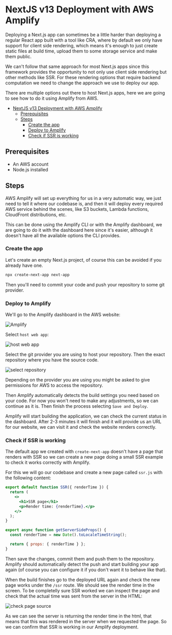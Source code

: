 # NextJS v13 Deployment with AWS Amplify

Deploying a Next.js app can sometimes be a little harder than deploying a regular React app built with a tool like CRA, where by default we only have support for client side rendering, which means it's enough to just create static files at build time, upload them to some storage service and make them public.

We can't follow that same approach for most Next.js apps since this framework provides the opportunity to not only use client side rendering but other methods like SSR. For these rendering options that require backend computation we need to change the approach we use to deploy our app.

There are multiple options out there to host Next.js apps, here we are going to see how to do it using Amplify from AWS.

- [NextJS v13 Deployment with AWS Amplify](#nextjs-v13-deployment-with-aws-amplify)
  - [Prerequisites](#prerequisites)
  - [Steps](#steps)
    - [Create the app](#create-the-app)
    - [Deploy to Amplify](#deploy-to-amplify)
    - [Check if SSR is working](#check-if-ssr-is-working)

## Prerequisites

- An AWS account
- Node.js installed

## Steps

AWS Amplify will set up everything for us in a very automatic way, we just need to tell it where our codebase is, and then it will deploy every required AWS service behind the scenes, like S3 buckets, Lambda functions, CloudFront distributions, etc.

This can be done using the Amplify CLI or with the Amplify dashboard, we are going to do it with the dashboard here since it's easier, although it doesn't have all the available options the CLI provides.

### Create the app

Let's create an empty Next.js project, of course this can be avoided if you already have one.

```bash
npx create-next-app next-app
```

Then you'll need to commit your code and push your repository to some git provider.

### Deploy to Amplify

We'll go to the Amplify dashboard in the AWS website:

![Amplify](https://i.imgur.com/jTcfFQd.png)

Select `host web app`:

![host web app](https://i.imgur.com/4YxIRQM.png)

Select the git provider you are using to host your repository. Then the exact repository where you have the source code.

![select repository](https://i.imgur.com/xFCDQZf.png)

Depending on the provider you are using you might be asked to give permissions for AWS to access the repository.

Then Amplify automatically detects the build settings you need based on your code. For now you won't need to make any adjustments, so we can continue as it is. Then finish the process selecting `Save and Deploy`.

Amplify will start building the application, we can check the current status in the dashboard. After 2-3 minutes it will finish and it will provide us an URL for our website, we can visit it and check the website renders correctly.

### Check if SSR is working

The default app we created with `create-next-app` doesn't have a page that renders with SSR so we can create a new page doing a small SSR example to check it works correctly with Amplify.

For this we will go our codebase and create a new page called `ssr.js` with the following content:

```jsx
export default function SSR({ renderTime }) {
  return (
    <>
      <h1>SSR page</h1>
      <p>Render time: {renderTime}.</p>
    </>
  );
}

export async function getServerSideProps() {
  const renderTime = new Date().toLocaleTimeString();

  return { props: { renderTime } };
}
```

Then save the changes, commit them and push them to the repository. Amplify should automatically detect the push and start building your app again (of course you can configure it if you don't want it to behave like that).

When the build finishes go to the deployed URL again and check the new page works under the `/ssr` route. We should see the render time in the screen. To be completelly sure SSR worked we can inspect the page and check that the actual time was sent from the server in the HTML:

![check page source](https://i.imgur.com/qZHr38L.png)

As we can see the server is returning the render time in the html, that means that this was rendered in the server when we requested the page. So we can confirm that SSR is working in our Amplify deployment.
